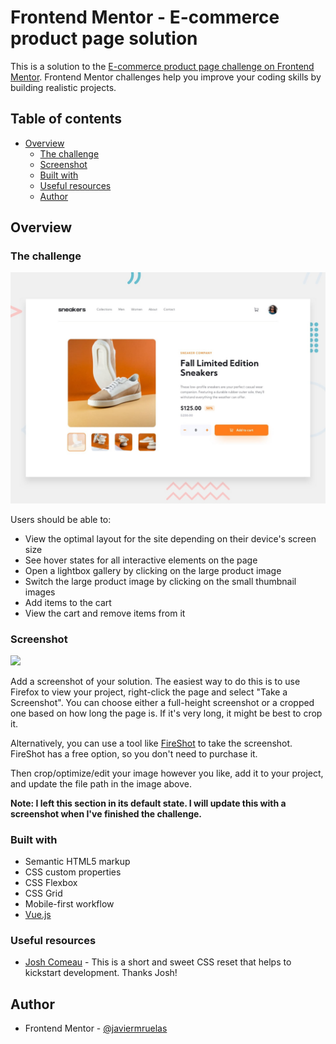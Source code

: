 # Frontend Mentor - E-commerce product page solution

This is a solution to the [E-commerce product page challenge on Frontend Mentor](https://www.frontendmentor.io/challenges/ecommerce-product-page-UPsZ9MJp6).
Frontend Mentor challenges help you improve your coding skills by building realistic projects.

## Table of contents

- [Overview](#overview)
  - [The challenge](#the-challenge)
  - [Screenshot](#screenshot)
  - [Built with](#built-with)
  - [Useful resources](#useful-resources)
  - [Author](#author)

## Overview

### The challenge

![Design preview for the E-commerce product page coding challenge](./ecommerce-product-page/public/design/desktop-preview.jpg)

Users should be able to:

- View the optimal layout for the site depending on their device's screen size
- See hover states for all interactive elements on the page
- Open a lightbox gallery by clicking on the large product image
- Switch the large product image by clicking on the small thumbnail images
- Add items to the cart
- View the cart and remove items from it

### Screenshot

![](./screenshot.jpg)

Add a screenshot of your solution. The easiest way to do this is to use Firefox to view your project, right-click the page and select "Take a Screenshot". You can choose either a full-height screenshot or a cropped one based on how long the page is. If it's very long, it might be best to crop it.

Alternatively, you can use a tool like [FireShot](https://getfireshot.com/) to take the screenshot. FireShot has a free option, so you don't need to purchase it. 

Then crop/optimize/edit your image however you like, add it to your project, and update the file path in the image above.

**Note: I left this section in its default state. I will update this with a screenshot when I've finished the challenge.**

### Built with

- Semantic HTML5 markup
- CSS custom properties
- CSS Flexbox
- CSS Grid
- Mobile-first workflow
- [Vue.js](https://vuejs.org/)

### Useful resources

- [Josh Comeau](https://www.joshwcomeau.com/css/custom-css-reset/) - This is a short and sweet CSS reset that helps to kickstart development. Thanks Josh!

## Author

- Frontend Mentor - [@javiermruelas](https://www.frontendmentor.io/profile/javiermruelas)

